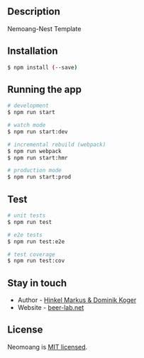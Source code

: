 
## Description

Nemoang-Nest Template

## Installation

```bash
$ npm install (--save)
```

## Running the app

```bash
# development
$ npm run start

# watch mode
$ npm run start:dev

# incremental rebuild (webpack)
$ npm run webpack
$ npm run start:hmr

# production mode
$ npm run start:prod
```

## Test

```bash
# unit tests
$ npm run test

# e2e tests
$ npm run test:e2e

# test coverage
$ npm run test:cov
```

## Stay in touch

- Author - [Hinkel Markus & Dominik Koger]()
- Website - [beer-lab.net](https://beer-lab.net/)

## License

  Neomoang is [MIT licensed](LICENSE).
